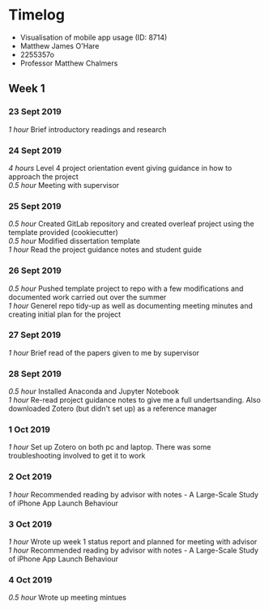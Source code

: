 # Timelog

* Visualisation of mobile app usage (ID: 8714)
* Matthew James O'Hare
* 2255357o
* Professor Matthew Chalmers

## Week 1

### 23 Sept 2019

*1 hour* Brief introductory readings and research

### 24 Sept 2019

*4 hours* Level 4 project orientation event giving guidance in how to approach the project  
*0.5 hour* Meeting with supervisor

### 25 Sept 2019

*0.5 hour* Created GitLab repository and created overleaf project using the template provided (cookiecutter)  
*0.5 hour* Modified dissertation template  
*1 hour* Read the project guidance notes and student guide

### 26 Sept 2019

*0.5 hour* Pushed template project to repo with a few modifications and documented work carried out over the summer  
*1 hour* Generel repo tidy-up as well as documenting meeting minutes and creating initial plan for the project

### 27 Sept 2019

*1 hour* Brief read of the papers given to me by supervisor

### 28 Sept 2019

*0.5 hour* Installed Anaconda and Jupyter Notebook  
*1 hour* Re-read project guidance notes to give me a full undertsanding. Also downloaded Zotero (but didn't set up) as a reference manager

### 1 Oct 2019

*1 hour* Set up Zotero on both pc and laptop. There was some troubleshooting involved to get it to work

### 2 Oct 2019

*1 hour* Recommended reading by advisor with notes - A Large-Scale Study of iPhone App Launch Behaviour

### 3 Oct 2019

*1 hour* Wrote up week 1 status report and planned for meeting with advisor  
*1 hour* Recommended reading by advisor with notes - A Large-Scale Study of iPhone App Launch Behaviour

### 4 Oct 2019

*0.5 hour* Wrote up meeting mintues







